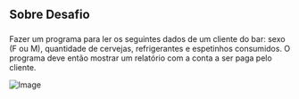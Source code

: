 <h2 align="left">Sobre Desafio</h2>

###

<p align="left">Fazer um programa para ler os seguintes dados de
um cliente do bar: sexo (F ou M), quantidade de cervejas, refrigerantes e espetinhos consumidos. O programa deve então mostrar um relatório com a conta a ser paga pelo cliente.</p>

![Image](https://github.com/user-attachments/assets/2f896d94-560b-401c-9755-5f725070f47e)
